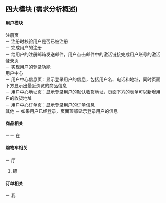 ## 四大模块 (需求分析概述)

#### 用户模块  
注册页   
－ 注册时校验用户是否已被注册  
－ 完成用户的注册  
－ 给用户的注册邮箱发送邮件，用户点击邮件中的激活链接完成用户账号的激活  
登录页   
－ 实现用户的登录功能  
用户中心   
－ 用户中心信息页：显示登录用户的信息，包括用户名、电话和地址，同时页面下方显示出最近浏览的商品信息  
－ 用户中心地址页：显示登录用户的默认收货地址，页面下方的表单可以新增用户的收货地址  
－ 用户中心订单页：显示登录用户的订单信息  
其他 
－ 如果用户已经登录，页面顶部显示登录用户的信息

#### 商品相关

－－ 在

#### 购物车相关
－ 厅
1. 磦

#### 订单相关
－ 我
